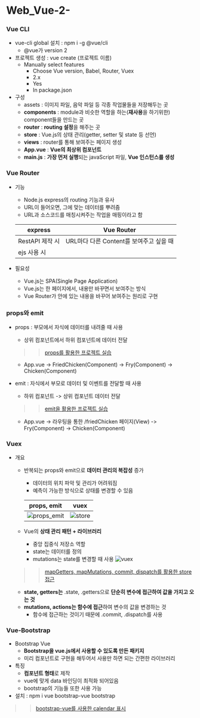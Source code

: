 # Web_Vue-2-

### Vue CLI
- vue-cli global 설치 : npm i -g @vue/cli
  - @vue가 version 2
- 프로젝트 생성 : vue create (프로젝트 이름)
  - Manually select features
    - Choose Vue version, Babel, Router, Vuex
    - 2.x
    - Yes
    - In package.json  
- 구성
  - assets : 이미지 파일, 음악 파일 등 각종 작업물들을 저장해두는 곳
  - **components** : module과 비슷한 역할을 하는(**재사용**을 하기위한) component들을 만드는 곳
  - **router** : **routing 설정**을 해주는 곳
  - **store** : Vue.js의 상태 관리(getter, setter 및 state 등 선언)
  - **views** : router를 통해 보여주는 페이지 생성
  - **App.vue** : **Vue의 최상위 컴포넌트**
  - **main.js** : **가장 먼저 실행**되는 javaScript 파일, **Vue 인스턴스를 생성**

### Vue Router
- 기능
  - Node.js express의 routing 기능과 유사
  - URL이 들어오면, 그에 맞는 데이터를 뿌려줌
  - URL과 소스코드를 매칭시켜주는 작업을 매핑이라고 함
  
  | express | Vue Router |
  | --- | --- |
  | RestAPI 제작 시 | URL마다 다른 Content를 보여주고 싶을 때 |
  | ejs 사용 시 |
  
- 필요성
  - Vue.js는 SPA(Single Page Application)
  - Vue.js는 한 페이지에서, 내용만 바꾸면서 보여주는 방식
  - Vue Router가 안에 있는 내용을 바꾸어 보여주는 원리로 구현
  
### props와 emit
- props : 부모에서 자식에 데이터를 내려줄 때 사용
  - 상위 컴포넌트에서 하위 컴포넌트에 데이터 전달
  
  >> [props를 활용한 프로젝트 실습](https://github.com/KimUJin3359/Web_Vue-2-/tree/master/project002/src)
  
  - App.vue -> FriedChicken(Component) -> Fry(Component) -> Chicken(Component)
  
- emit : 자식에서 부모로 데이터 및 이벤트를 전달할 때 사용
  - 하위 컴포넌트 -> 상위 컴포넌트 데이터 전달
  
  >> [emit을 활용한 프로젝트 실습](https://github.com/KimUJin3359/Web_Vue-2-/tree/master/project003/src)
  
  - App.vue -> 라우팅을 통한 /friedChicken 페이지(View) -> Fry(Component) -> Chicken(Component)

### Vuex
- 개요
  - 반복되는 props와 emit으로 **데이터 관리의 복잡성** 증가
    - 데이터의 위치 파악 및 관리가 어려워짐
    - 예측이 가능한 방식으로 상태를 변경할 수 있음
    
    | props, emit | vuex |
    | --- | --- |
    | ![props_emit](https://user-images.githubusercontent.com/50474972/110508867-d5396600-8144-11eb-9c49-b301c512ab65.jpg) | ![store](https://user-images.githubusercontent.com/50474972/110508870-d7032980-8144-11eb-8302-c058b056d55d.jpg) |
    
  - Vue의 **상태 관리 패턴 + 라이브러리**
    - 중앙 집중식 저장소 역할
    - state는 데이터를 정의
    - mutations는 state를 변경할 때 사용
    ![vuex](https://user-images.githubusercontent.com/50474972/110509759-cbfcc900-8145-11eb-83bf-0633517cc9b6.jpeg)
    
  >> [mapGetters, mapMutations, commit, dispatch를 활용한 store 접근](https://github.com/KimUJin3359/Web_Vue-2-/tree/master/project004/src)
  
    - **state, getters는** .state, .getters으로 **단순히 변수에 접근하여 값을 가지고 오는 것**
    - **mutations, actions는 함수에 접근**하여 변수의 값을 변경하는 것
      - 함수에 접근하는 것이기 때문에 .commit, .dispatch를 사용
      
### Vue-Bootstrap
- Bootstrap Vue
  - **Bootstrap을 vue.js에서 사용할 수 있도록 만든 패키지**
  - 미리 컴포넌트로 구현을 해두어서 사용만 하면 되는 간편한 라이브러리
- 특징
  - **컴포넌트 형태**로 제작
  - vue에 맞게 data 바인딩이 최적화 되어있음
  - bootstrap의 기능들 또한 사용 가능
- 설치 : npm i vue bootstrap-vue bootstrap

>> [bootstrap-vue를 사용한 calendar 표시](https://github.com/KimUJin3359/Web_Vue-2-/tree/master/project005/src)
  
  
